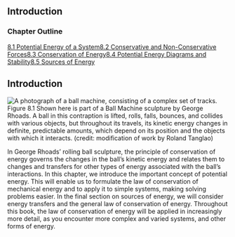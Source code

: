 ##  Introduction 

### Chapter Outline

[8.1 Potential Energy of a System][1][8.2 Conservative and Non-Conservative Forces][2][8.3 Conservation of Energy][3][8.4 Potential Energy Diagrams and Stability][4][8.5 Sources of Energy][5]

## Introduction

![A photograph of a ball machine, consisting of a complex set of tracks.][6] Figure 8.1 Shown here is part of a Ball Machine sculpture by George Rhoads. A ball in this contraption is lifted, rolls, falls, bounces, and collides with various objects, but throughout its travels, its kinetic energy changes in definite, predictable amounts, which depend on its position and the objects with which it interacts. (credit: modification of work by Roland Tanglao) 

In George Rhoads’ rolling ball sculpture, the principle of conservation of energy governs the changes in the ball’s kinetic energy and relates them to changes and transfers for other types of energy associated with the ball’s interactions. In this chapter, we introduce the important concept of potential energy. This will enable us to formulate the law of conservation of mechanical energy and to apply it to simple systems, making solving problems easier. In the final section on sources of energy, we will consider energy transfers and the general law of conservation of energy. Throughout this book, the law of conservation of energy will be applied in increasingly more detail, as you encounter more complex and varied systems, and other forms of energy.

   [1]: /contents/d50f6e32-0fda-46ef-a362-9bd36ca7c97d@11.28:f36a3dfd-5697-445b-a5e6-c0642ed88f6d@15#52545
   [2]: /contents/d50f6e32-0fda-46ef-a362-9bd36ca7c97d@11.28:b9f63dcb-e8dc-4812-a50b-72a832e3c852@9#33871
   [3]: /contents/d50f6e32-0fda-46ef-a362-9bd36ca7c97d@11.28:c22107ab-155f-46c5-99c8-3fa696437c69@11#27982
   [4]: /contents/d50f6e32-0fda-46ef-a362-9bd36ca7c97d@11.28:a4ae3695-ed10-4cdd-834b-c513619b7a71@8#68254
   [5]: /contents/d50f6e32-0fda-46ef-a362-9bd36ca7c97d@11.28:9605ca96-a460-4244-9da5-eb3c1bb6a63a@16#22498
   [6]: https://cnx.org/resources/f096063e297c7ec97ee3f486aa22bd45fe636a19

